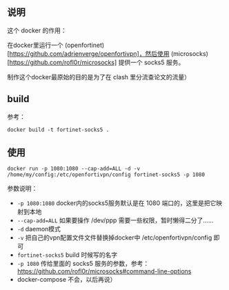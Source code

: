## 说明

这个 docker 的作用：

在docker里运行一个 (openfortinet)[https://github.com/adrienverge/openfortivpn]，然后使用 (microsocks)[https://github.com/rofl0r/microsocks]
提供一个 socks5 服务。

制作这个docker最原始的目的是为了在 clash 里分流查论文的流量）

## build

参考：
```
docker build -t fortinet-socks5 .
```

## 使用

```
docker run -p 1080:1080 --cap-add=ALL -d -v /home/my/config:/etc/openfortivpn/config fortinet-socks5 -p 1080
```

参数说明：

- ```-p 1080:1080``` docker内的socks5服务默认是在 1080 端口的，这里是把它映射到本地
- ```--cap-add=ALL``` 如果要操作 /dev/ppp 需要一些权限，暂时懒得二分了……
- ```-d``` daemon模式
- ```-v``` 把自己的vpn配置文件文件替换掉docker中 /etc/openfortivpn/config 即可
- ```fortinet-socks5``` build 时候写的名字
- ```-p 1080``` 传给里面的 socks5 服务的参数，参考：https://github.com/rofl0r/microsocks#command-line-options
- docker-compose 不会，以后再说）